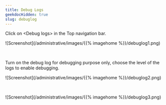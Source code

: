 ```yaml
---
title: Debug Logs
geekdocHidden: true
slug: debuglog
---
```


Click on \<Debug logs> in the Top navigation bar.

![Screenshot](/administrative/images/{{% imagehome %}}/debuglog1.png)

&nbsp;

Turn on the debug log for debugging purpose only, choose the level of the logs to enable debugging.

![Screenshot](/administrative/images/{{% imagehome %}}/debuglog2.png)

&nbsp;

![Screenshot](/administrative/images/{{% imagehome %}}/debuglog3.png)
